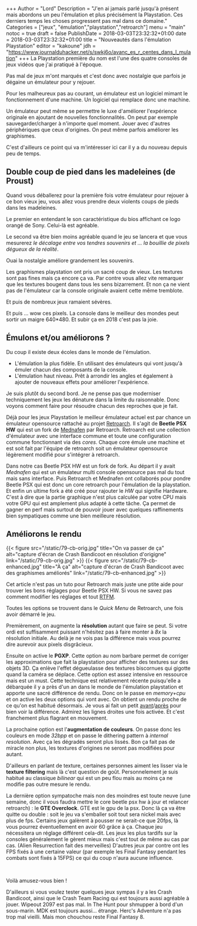 +++
Author = "Lord"
Description = "J'en ai jamais parlé jusqu'à présent mais abordons un peu l'émulation et plus précisément la Playstation. Ces derniers temps les choses progressent pas mal dans ce domaine."
Categories = ["jeux", "émulation","playstation","retroarch"]
menu = "main"
notoc = true
draft = false
PublishDate = 2018-03-03T23:32:32+01:00
date = 2018-03-03T23:32:32+01:00
title = "Nouveautés dans l'émulation Playstation"
editor = "kakoune"
jdh = "https://www.journalduhacker.net/s/swkj6o/avanc_es_r_centes_dans_l_mulation"
+++
La Playstation première du nom est l'une des quatre consoles de jeux vidéos que j'ai pratiqué à l'époque.

Pas mal de jeux m'ont marqués et c'est donc avec nostalgie que parfois je dégaine un émulateur pour y rejouer.

Pour les malheureux pas au courant, un émulateur est un logiciel mimant le fonctionnement d'une machine.
Un logiciel qui remplace donc une machine.

Un émulateur peut même se permettre le luxe d'améliorer l'expérience originale en ajoutant de nouvelles fonctionnalités.
On peut par exemple sauvegarder/charger à n'importe quel moment.
Jouer avec d'autres périphériques que ceux d'origines. 
On peut même parfois améliorer les graphismes.

C'est d'ailleurs ce point qui va m'intéresser ici car il y a du nouveau depuis peu de temps.

## Double coup de pied dans les madeleines (de Proust)

Quand vous déballerez pour la première fois votre émulateur pour rejouer à ce bon vieux jeu, vous allez vous prendre deux violents coups de pieds dans les madeleines.

Le premier en entendant le son caractéristique du bios affichant ce logo orangé de Sony.
Celui-là est agréable.

Le second va être bien moins agréable quand le jeu se lancera et que vous mesurerez *le décalage entre vos tendres souvenirs et … la bouillie de pixels dégueux de la réalité*.

Ouai la nostalgie améliore grandement les souvenirs.

Les graphismes playstation ont pris un sacré coup de vieux.
Les textures sont pas fines mais ça encore ça va.
Par contre vous allez vite remarquer que les textures bougent dans tous les sens bizarrement.
Et non ça ne vient pas de l'émulateur car la console originale avaient cette même tremblote.

Et puis de nombreux jeux ramaient sévères.

Et puis … wow ces pixels.
La console dans le meilleur des mondes peut sortir un maigre 640*480.
Et subir ça en 2018 c'est pas la joie.

## Émulons et/ou améliorons ?

Du coup il existe deux écoles dans le monde de l'émulation.

  - L'émulation la plus fidèle. En utilisant des émulateurs qui vont jusqu'à émuler chacun des composants de la console.
  - L'émulation haut niveau. Prêt à arrondir les angles et également à ajouter de nouveaux effets pour améliorer l'expérience.

Je suis plutôt du second bord. Je ne pense pas que moderniser techniquement les jeux les dénature dans la limite du raisonnable.
Donc voyons comment faire pour résoudre chacun des reproches que je fait.

Déjà pour les jeux Playstation le meilleur émulateur actuel est par chance un émulateur opensource rattaché au projet [Retroarch](http://retroarch.com/).
Il s'agit de **Beetle PSX HW** qui est un fork de [Mednafen](https://mednafen.github.io/) par Retroarch.
Retroarch est une collection d'émulateur avec une interface commune et toute une configuration commune fonctionnant via des *cores*.
Chaque core émule une machine et est soit fait par l'équipe de retroarch soit un émulateur opensource légèrement modifié pour s'intégrer à retroarch.

Dans notre cas Beetle PSX HW est un fork de fork.
Au départ il y avait *Mednafen* qui est un émulateur multi console opensource pas mal du tout mais sans interface.
Puis Retroarch et Mednafen ont collaborés pour pondre Beetle PSX qui est donc un core retroarch pour l'émulation de la playstation.
Et enfin un ultime fork a été créé pour rajouter le *HW* qui signifie Hardware.
C'est à dire que la partie graphique n'est plus calculée par votre CPU mais votre GPU qui est amplement plus adapté à cette tâche.
Ça permet de gagner en perf mais surtout de pouvoir jouer avec quelques raffinements bien sympatiques comme une bien meilleure résolution.

## Améliorons le rendu

{{< figure src="/static/79-cb-orig.jpg" title="On va passer de ça" alt="capture d'écran de Crash Bandicoot en résolution d'origigne" link="/static/79-cb-orig.jpg" >}}
{{< figure src="/static/79-cb-enhanced.jpg" title="À ça" alt="capture d'écran de Crash Bandicoot avec des graphismes améliorés" link="/static/79-cb-enhanced.jpg" >}}

Cet article n'est pas un tuto pour Retroarch mais juste une ptite aide pour trouver les bons réglages pour Beetle PSX HW.
Si vous ne savez pas comment modifier les réglages et tout [RTFM](https://docs.libretro.com/).

Toutes les options se trouvent dans le *Quick Menu* de Retroarch, une fois avoir démarré le jeu.

Premièrement, on augmente la **résolution** autant que faire se peut.
Si votre ordi est suffisamment puissant n'hésitez pas à faire monter à *8x* la résolution initiale.
Au delà je ne vois pas la différence mais vous pourrez dire aurevoir aux pixels disgrâcieux.

Ensuite on active le **PGXP**.
Cette option au nom barbare permet de corriger les approximations que fait la playstation pour afficher des textures sur des objets 3D.
Ça enlève l'effet dégueulasse des textures biscornues qui gigotte quand la caméra se déplace.
Cette option est assez intensive en ressource mais est un must.
Cette technique est relativement récente puisqu'elle a débarquée il y a près d'un an dans le monde de l'émulation playstation et apporte une sacré différence de rendu.
Donc on le passe en *memory+cpu* et on active les deux options qui vont avec.
On obtient un rendu proche de ce qu'on est habitué désormais.
Je vous ai fait un petit [avant](/static/79-ctr-nopgxp.jpg)/[après](/static/79-ctr-pgxp.jpg) pour bien voir la différence.
Admirez les lignes droites une fois activée.
Et c'est franchement plus flagrant en mouvement.

La prochaine option est l'**augmentation de couleurs**.
On passe donc les couleurs en mode *32bpp* et on passe le dithering pattern à *internal resolution*.
Avec ça les dégradés seront plus lissés.
Bon ça fait pas de miracle non plus, les textures d'origines ne seront pas modifiées pour autant.

D'ailleurs en parlant de texture, certaines personnes aiment les lisser via le **texture filtering** mais là c'est question de goût.
Personnelement je suis habitué au classique *bilinear* qui est un peu flou mais au moins ça ne modifie pas outre mesure le rendu.

La dernière option sympatoche mais non des moindres est toute neuve (une semaine, donc il vous faudra mettre le core beetle psx hw à jour et relancer retroarch) : le **GTE Overclock**.
GTE est le gpu de la psx.
Donc là ça va être quitte ou double : soit le jeu va s'emballer soit tout sera nickel mais avec plus de fps.
Certains jeux galèrent à pousser ne serait-ce que 20fps, là vous pourrez éventuellement en avoir 60 grâce à ça.
Chaque jeu nécessitera un réglage différent cela-dit.
Les jeux les plus tardifs sur la consoles généralement le gèrent mieux mais c'est tout de même au cas par cas. (Alien Resurrection fait des merveilles)
D'autres jeux par contre ont les FPS fixés à une certaine valeur (par exemple les Final Fantasy pendant les combats sont fixés à 15FPS) ce qui du coup n'aura aucune influence.


 

Voilà amusez-vous bien !

D'ailleurs si vous voulez tester quelques jeux sympas il y a les Crash Bandicoot, ainsi que le Crash Team Racing qui est toujours aussi agréable à jouer.
Wipeout 2097 est pas mal. In The Hunt pour shmupper à bord d'un sous-marin.
MDK est toujours aussi… étrange.
Herc's Adventure n'a pas trop mal vieilli.
Mais mon chouchou reste Final Fantasy 8.


